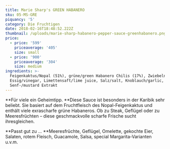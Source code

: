 ```yaml
---
title: Marie Sharp's GREEN HABANERO
sku: 05-MS-GRE
piquancy: '5'
category: Die Fruchtigen
date: 2018-02-16T18:48:52.222Z
thumbnail: /uploads/marie-sharp-habanero-pepper-sauce-greenhabanero.png
price:
  - price: '599'
    priceaverage: '405'
    size: small
  - price: '900'
    priceaverage: '304'
    size: medium
ingredients: >-
  Feigenkaktus/Nopal (51%), grüne/green Habanero Chilis (17%), Zwiebeln/onions,
  Essig/vinegar, Limettensaft/lime juice, Salz/salt, Knoblauch/garlic, Aroma
  Senf-/mustard Extrakt
---
```

**Für viele ein Geheimtipp. **Diese Sauce ist besonders in der Karibik sehr beliebt. Sie basiert auf dem Fruchtfleisch des Nopal-Feigenkaktus und enthält viele exrascharfe grüne Habaneros. Ob zu Steak, Geflügel oder zu Meeresfrüchten – diese geschmackvolle scharfe Frische sucht ihresgleichen. 



**Passt gut zu ... **Meeresfrüchte, Geflügel, Omelette, gekochte Eier, Salaten, rotem Fleisch, Guacamole, Salsa, special Margarita-Varianten u.v.m.
